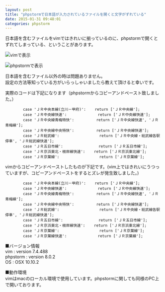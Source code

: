 ```yaml
---
layout: post
title: "phpstormで日本語が入力されているファイルを開くと文字がずれている"
date: 2015-01-31 09:48:01
categories: phpstorm
---
```

<p>日本語を含むファイルをvimではきれいに揃っているのに、phpstormで開くとずれてしまっている、ということがあります。</p>

<p><img src="https://i.stack.imgur.com/9LQwt.png" alt="vimで表示"></p>

<p><img src="https://i.stack.imgur.com/QUtZQ.png" alt="phpstormで表示"></p>

<p>日本語を含むファイル以外の時は問題ありません。<br>
設定の方法等知っている方がいらっしゃいましたら教えて頂けると幸いです。</p>

<p>実際のコードは下記になります（phpstormからコピーアンドペースト致しました。）</p>

<pre><code>        case 'ＪＲ中央本線(立川－甲府)':    return ['ＪＲ中央線'];
        case 'ＪＲ中央線快速':              return ['ＪＲ中央線快速'];
        case 'ＪＲ中央線青梅特快':          return ['ＪＲ中央線快速', 'ＪＲ青梅線'];
        case 'ＪＲ中央線中央特快':          return ['ＪＲ中央線快速'];
        case 'ＪＲ総武線':                  return ['ＪＲ中央線・総武線各駅停車', 'ＪＲ総武線快速'];
        case 'ＪＲ五日市線':                return ['ＪＲ五日市線'];
        case 'ＪＲ京浜東北・根岸線快速':    return ['ＪＲ京浜東北線'];
        case 'ＪＲ京葉線':                  return ['ＪＲ京葉線'];
</code></pre>

<p>vimからコピーアンドペーストしたものが下記です。(vim上ではきれいにうつっていますが、コピーアンドペーストをするとズレが発生致しました。)</p>

<pre><code>        case 'ＪＲ中央本線(立川－甲府)':    return ['ＪＲ中央線'];
        case 'ＪＲ中央線快速':              return ['ＪＲ中央線快速'];
        case 'ＪＲ中央線青梅特快':          return ['ＪＲ中央線快速', 'ＪＲ青梅線'];
        case 'ＪＲ中央線中央特快':          return ['ＪＲ中央線快速'];
        case 'ＪＲ総武線':                  return ['ＪＲ中央線・総武線各駅停車', 'ＪＲ総武線快速'];
        case 'ＪＲ五日市線':                return ['ＪＲ五日市線'];
        case 'ＪＲ京浜東北・根岸線快速':    return ['ＪＲ京浜東北線'];
        case 'ＪＲ京葉線':                  return ['ＪＲ京葉線'];
        case 'ＪＲ京葉線快速':              return ['ＪＲ京葉線'];
</code></pre>

<p>■バージョン情報<br>
vim : version 7.4.488 <br>
phpstorm : version 8.0.2<br>
OS : OSX 10.10.2</p>

<p>■動作環境<br>
vimはmacのローカル環境で使用しています。phpstormに関しても同様のPC上で開いております。</p>
